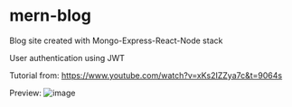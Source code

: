 # mern-blog
 Blog site created with Mongo-Express-React-Node stack
 
 User authentication using JWT
 
 Tutorial from: https://www.youtube.com/watch?v=xKs2IZZya7c&t=9064s
 
 Preview:
 ![image](https://user-images.githubusercontent.com/123865026/229808523-9628e947-3f49-467e-8524-93d5dcefe8ec.png)

